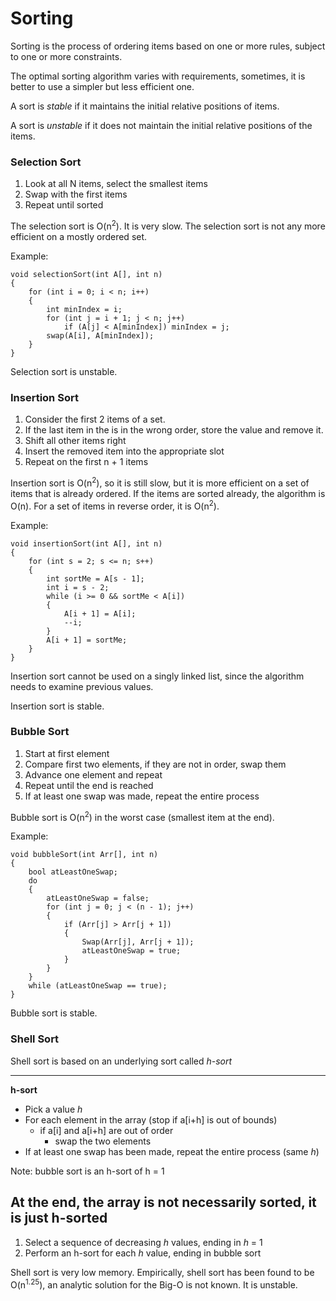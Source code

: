 # Sorting

Sorting is the process of ordering items based on one or more rules, subject to
one or more constraints.

The optimal sorting algorithm varies with requirements, sometimes, it is better
to use a simpler but less efficient one.

A sort is _stable_ if it maintains the initial relative positions of items.

A sort is _unstable_ if it does not maintain the initial relative positions of the items.

### Selection Sort
1. Look at all N items, select the smallest items
2. Swap with the first items
3. Repeat until sorted

The selection sort is O(n<sup>2</sup>). It is very slow. The selection sort is
not any more efficient on a mostly ordered set.

Example:
```
void selectionSort(int A[], int n)
{
    for (int i = 0; i < n; i++)
    {
        int minIndex = i;
        for (int j = i + 1; j < n; j++)
            if (A[j] < A[minIndex]) minIndex = j;
        swap(A[i], A[minIndex]);
    }
}
```

Selection sort is unstable.

### Insertion Sort
1. Consider the first 2 items of a set.
1. If the last item in the is in the wrong order,  store the value and remove it.
2. Shift all other items right
3. Insert the removed item into the appropriate slot
5. Repeat on the first n + 1 items

Insertion sort is O(n<sup>2</sup>), so it is still slow, but it is more efficient
on a set of items that is already ordered. If the items are sorted already, the
algorithm is O(n). For a set of items in reverse order, it is O(n<sup>2</sup>).

Example:
```
void insertionSort(int A[], int n)
{
    for (int s = 2; s <= n; s++)
    {
        int sortMe = A[s - 1];
        int i = s - 2;
        while (i >= 0 && sortMe < A[i])
        {
            A[i + 1] = A[i];
            --i;
        }
        A[i + 1] = sortMe;
    }
}
```

Insertion sort cannot be used on a singly linked list, since the algorithm needs
to examine previous values.

Insertion sort is stable.

### Bubble Sort

1. Start at first element
2. Compare first two elements, if they are not in order, swap them
3. Advance one element and repeat
4. Repeat until the end is reached
5. If at least one swap was made, repeat the entire process

Bubble sort is O(n<sup>2</sup>) in the worst case (smallest item at the end).

Example:
```
void bubbleSort(int Arr[], int n)
{
    bool atLeastOneSwap;
    do
    {
        atLeastOneSwap = false;
        for (int j = 0; j < (n - 1); j++)
        {
            if (Arr[j] > Arr[j + 1])
            {
                Swap(Arr[j], Arr[j + 1]);
                atLeastOneSwap = true;
            }
        }
    }
    while (atLeastOneSwap == true);
}
```

Bubble sort is stable.

### Shell Sort

Shell sort is based on an underlying sort called _h-sort_

---
**h-sort**

  - Pick a value _h_
  - For each element in the array (stop if a[i+h] is out of bounds)
    - if a[i] and a[i+h] are out of order
      - swap the two elements
  - If at least one swap has been made, repeat the entire process (same _h_)

  Note: bubble sort is an h-sort of h = 1

  At the end, the array is not necessarily sorted, it is just h-sorted
---

1. Select a sequence of decreasing _h_ values, ending in _h_ = 1
2. Perform an h-sort for each _h_ value, ending in bubble sort

Shell sort is very low memory. Empirically, shell sort has been found to be
O(n<sup>1.25</sup>), an analytic solution for the Big-O is not known.
It is unstable.
